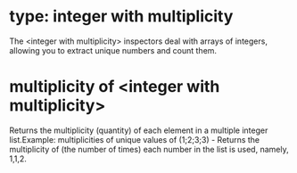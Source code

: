 # type: integer with multiplicity

The &lt;integer with multiplicity&gt; inspectors deal with arrays of integers, allowing you to extract unique numbers and count them.

# multiplicity of &lt;integer with multiplicity&gt;

Returns the multiplicity (quantity) of each element in a multiple integer list.Example: multiplicities of unique values of (1;2;3;3) - Returns the multiplicity of (the number of times) each number in the list is used, namely, 1,1,2.
